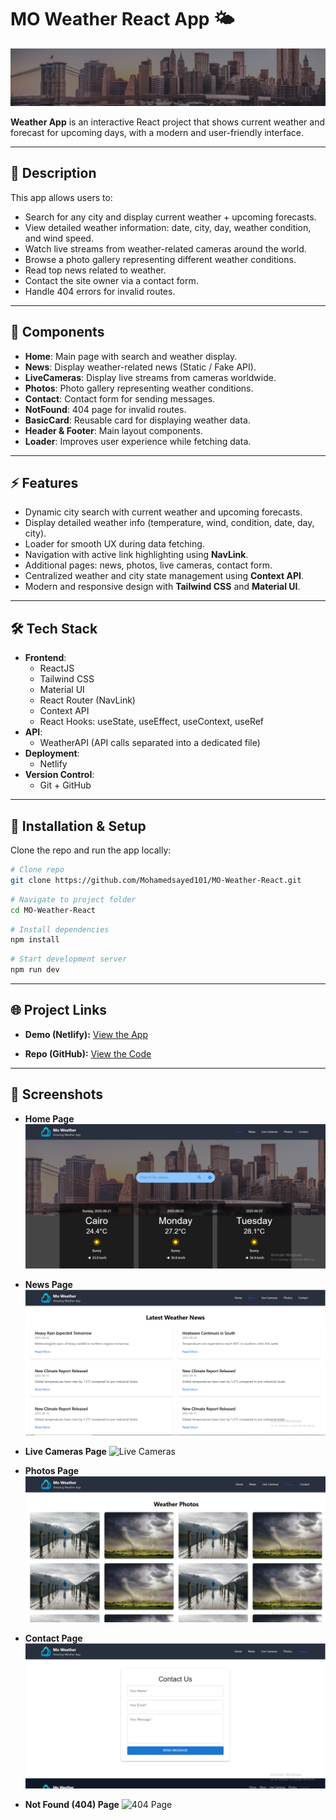 # MO Weather React App 🌤️

![Weather App Screenshot](./public/Images/banner.png)  

**Weather App** is an interactive React project that shows current weather and forecast for upcoming days, with a modern and user-friendly interface.

---

## 📝 Description

This app allows users to:
- Search for any city and display current weather + upcoming forecasts.
- View detailed weather information: date, city, day, weather condition, and wind speed.
- Watch live streams from weather-related cameras around the world.
- Browse a photo gallery representing different weather conditions.
- Read top news related to weather.
- Contact the site owner via a contact form.
- Handle 404 errors for invalid routes.

---

## 📂 Components

- **Home**: Main page with search and weather display.
- **News**: Display weather-related news (Static / Fake API).
- **LiveCameras**: Display live streams from cameras worldwide.
- **Photos**: Photo gallery representing weather conditions.
- **Contact**: Contact form for sending messages.
- **NotFound**: 404 page for invalid routes.
- **BasicCard**: Reusable card for displaying weather data.
- **Header & Footer**: Main layout components.
- **Loader**: Improves user experience while fetching data.

---

## ⚡ Features

- Dynamic city search with current weather and upcoming forecasts.
- Display detailed weather info (temperature, wind, condition, date, day, city).
- Loader for smooth UX during data fetching.
- Navigation with active link highlighting using **NavLink**.
- Additional pages: news, photos, live cameras, contact form.
- Centralized weather and city state management using **Context API**.
- Modern and responsive design with **Tailwind CSS** and **Material UI**.

---

## 🛠️ Tech Stack

- **Frontend**:
  - ReactJS
  - Tailwind CSS
  - Material UI
  - React Router (NavLink)
  - Context API
  - React Hooks: useState, useEffect, useContext, useRef
- **API**:
  - WeatherAPI (API calls separated into a dedicated file)
- **Deployment**:
  - Netlify
- **Version Control**:
  - Git + GitHub

---


## 🚀 Installation & Setup

Clone the repo and run the app locally:

```bash
# Clone repo
git clone https://github.com/Mohamedsayed101/MO-Weather-React.git
```

```bash
# Navigate to project folder
cd MO-Weather-React
```

```bash
# Install dependencies
npm install
```

```bash
# Start development server
npm run dev
```

---

## 🌐 Project Links

- **Demo (Netlify):** [View the App](https://mo-weather-react.netlify.app)

- **Repo (GitHub):** [View the Code](https://github.com/Mohamedsayed101/MO-Weather-React)

---

## 📸 Screenshots

- **Home Page**
  ![Home Page](public/preview/home.png)

- **News Page**
  ![News Page](public/preview/news.png)

- **Live Cameras Page**
  ![Live Cameras](public/preview/live.png)

- **Photos Page**
  ![Photos Page](public/preview/photos.png)

- **Contact Page**
  ![Contact Page](public/preview/contact.png)

- **Not Found (404) Page**
  ![404 Page](public/preview/404.png)
